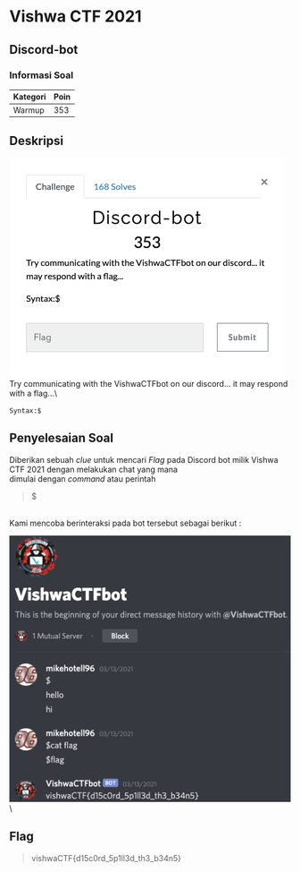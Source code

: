 # Vishwa CTF 2021
## Discord-bot
### Informasi Soal
| Kategori | Poin |
|----------|------|
| Warmup | 353 |

## Deskripsi
![image](screenshot/soalDiscord-bot.png)\
Try communicating with the VishwaCTFbot on our discord... it may respond with a flag...\
```
Syntax:$
```


## Penyelesaian Soal
Diberikan sebuah *clue* untuk mencari *Flag* pada Discord bot milik Vishwa CTF 2021 dengan melakukan chat yang mana\
dimulai dengan *command* atau perintah
> $
> 
<br /> 
Kami mencoba berinteraksi pada bot tersebut sebagai berikut : 
<br />

![image](screenshot/ssChatVishwaBot.png)\



## Flag
> vishwaCTF{d15c0rd_5p1ll3d_th3_b34n5}
